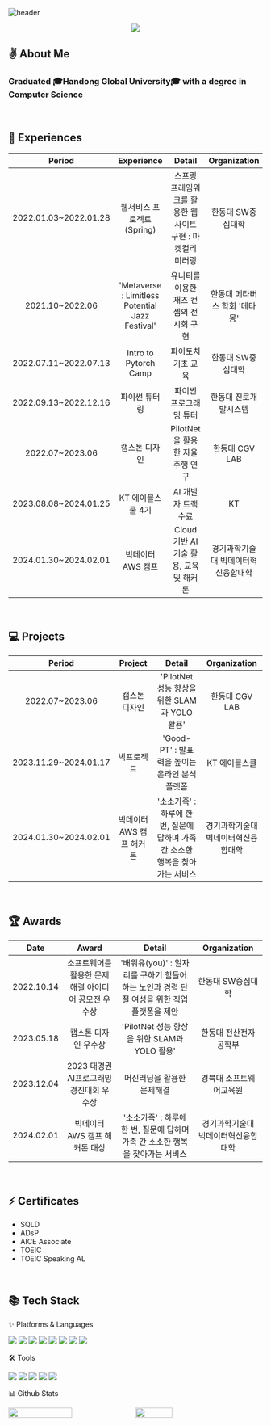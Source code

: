 <!--
**SuhyunRim118/SuhyunRim118** is a ✨ _special_ ✨ repository because its `README.md` (this file) appears on your GitHub profile.

Here are some ideas to get you started:

- 🔭 I’m currently working on ...
- 🌱 I’m currently learning ...
- 👯 I’m looking to collaborate on ...
- 🤔 I’m looking for help with ...
- 💬 Ask me about ...
- 📫 How to reach me: ...
- 😄 Pronouns: ...
- ⚡ Fun fact: ...
-->

![header](https://capsule-render.vercel.app/api?type=Cylinder&color=FFC155&fontColor=FFFFFF&height=150&section=header&text=Suhyun%20Github%20💡&fontSize=60&&animation=twinkling)

<div align=center>
	<img class="img" src="https://hits.seeyoufarm.com/api/count/incr/badge.svg?url=https%3A%2F%2Fgithub.com%2FSuhyunRim118&count_bg=%23FFC155&title_bg=%23000000&icon=github.svg&icon_color=%23E7E7E7&title=Github&edge_flat=false" />
</div>

## ✌️ About Me
<h3> Graduated 🎓Handong Global University🎓 with a degree in Computer Science </h3>
<br>

## 📌 Experiences
	
|**Period**|**Experience**|**Detail**|**Organization**|
|:---:|:---:|:---:|:---:|
|2022.01.03~2022.01.28|웹서비스 프로젝트 (Spring)|스프링 프레임워크를 활용한 웹 사이트 구현 : 마켓컬리 미러링|한동대 SW중심대학|
|2021.10~2022.06|'Metaverse : Limitless Potential Jazz Festival'|유니티를 이용한 재즈 컨셉의 전시회 구현|한동대 메타버스 학회 '메타몽'|
|2022.07.11~2022.07.13|Intro to Pytorch Camp|파이토치 기초 교육|한동대 SW중심대학|
|2022.09.13~2022.12.16|파이썬 튜터링|파이썬 프로그래밍 튜터|한동대 진로개발시스템|
|2022.07~2023.06|캡스톤 디자인|PilotNet을 활용한 자율주행 연구|한동대 CGV LAB|
|2023.08.08~2024.01.25|KT 에이블스쿨 4기|AI 개발자 트랙 수료|KT|
|2024.01.30~2024.02.01|빅데이터 AWS 캠프|Cloud 기반 AI 기술 활용, 교육 및 해커톤|경기과학기술대 빅데이터혁신융합대학|
<br>

## 💻 Projects
	
|**Period**|**Project**|**Detail**|**Organization**|
|:---:|:---:|:---:|:---:|
|2022.07~2023.06|캡스톤 디자인|'PilotNet 성능 향상을 위한 SLAM과 YOLO 활용'|한동대 CGV LAB|
|2023.11.29~2024.01.17|빅프로젝트|'Good-PT' : 발표력을 높이는 온라인 분석 플랫폼|KT 에이블스쿨|
|2024.01.30~2024.02.01|빅데이터 AWS 캠프 해커톤|'소소가족' : 하루에 한 번, 질문에 답하며 가족 간 소소한 행복을 찾아가는 서비스|경기과학기술대 빅데이터혁신융합대학|
<br>

## 🏆 Awards
	
|**Date**|**Award**|**Detail**|**Organization**|
|:---:|:---:|:---:|:---:|
|2022.10.14|소프트웨어를 활용한 문제해결 아이디어 공모전 우수상|'배워유(you)' : 일자리를 구하기 힘들어하는 노인과 경력 단절 여성을 위한 직업 플랫폼을 제안|한동대 SW중심대학|
|2023.05.18|캡스톤 디자인 우수상|'PilotNet 성능 향상을 위한 SLAM과 YOLO 활용'|한동대 전산전자공학부|
|2023.12.04|2023 대경권 AI프로그래밍 경진대회 우수상|머신러닝을 활용한 문제해결|경북대 소프트웨어교육원|
|2024.02.01|빅데이터 AWS 캠프 해커톤 대상|'소소가족' : 하루에 한 번, 질문에 답하며 가족 간 소소한 행복을 찾아가는 서비스|경기과학기술대 빅데이터혁신융합대학|
<br>

## ⚡ Certificates

+ SQLD
+ ADsP
+ AICE Associate
+ TOEIC
+ TOEIC Speaking AL
<br>

## 📚 Tech Stack
<p>✨ Platforms & Languages</p>

<img src="https://img.shields.io/badge/Python-3776AB?style=flat&logo=Python&logoColor=white"> <img src="https://img.shields.io/badge/C++-00599C?style=flat&logo=C++&logoColor=white"> <img src="https://img.shields.io/badge/C-A8B9CC?style=flat&logo=C&logoColor=white"> <img src="https://img.shields.io/badge/R-276DC3?style=flat&logo=R&logoColor=white"> <img src="https://img.shields.io/badge/MySQL-4479A1?style=flat&logo=MySQL&logoColor=white"> <img src="https://img.shields.io/badge/Spring-6DB33F?style=flat&logo=Spring&logoColor=white"> <img src="https://img.shields.io/badge/Django-092E20?style=flat&logo=Django&logoColor=white"> <img src="https://img.shields.io/badge/Flask-000000?style=flat&logo=Flask&logoColor=white"> 
<br>

<p>🛠 Tools</p>

<img src="https://img.shields.io/badge/Visual%20Studio-5C2D91?style=flat&logo=VisualStudio&logoColor=white"> <img src="https://img.shields.io/badge/Visual%20Studio%20Code-007ACC?style=flat&logo=VisualStudioCode&logoColor=white"> <img src="https://img.shields.io/badge/GitHub-181717?style=flat&logo=GitHub&logoColor=white"> <img src="https://img.shields.io/badge/Eclipse%20IDE-2C2255?style=flat&logo=EclipseIDE&logoColor=white"> <img src="https://img.shields.io/badge/Linux-FCC624?style=flat&logo=Linux&logoColor=white"> 
<br>

<p>📊 Github Stats</p>

<div style="display: flex; flex-direction: row;">
<img style="height: auto; width: 50%;" class="img" src="https://github-readme-stats.vercel.app/api?username=SuhyunRim118&show_icons=true&theme=flag-india" />
<img style="height: auto; width: 38%;" class="img" src="https://github-readme-stats.vercel.app/api/top-langs/?username=SuhyunRim118&theme=flag-india&layout=compact" />
</div>
